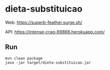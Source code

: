 # dieta-substituicao

Web: https://superb-feather.surge.sh/

API: https://intense-crag-69866.herokuapp.com/


## Run

```
mvn clean package
java -jar target/dieta-substituicao.jar
```
